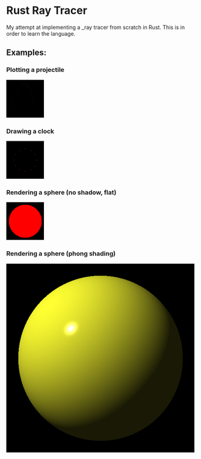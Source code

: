 # Rust Ray Tracer

My attempt at implementing a _ray tracer from scratch in Rust. This is in order to learn the language.

## Examples:

### Plotting a projectile

<img height="100" src="./examples/projectile.png" width="100"/>

### Drawing a clock

![](./examples/clock.png)

### Rendering a sphere (no shadow, flat)

![](./examples/sphere.png)

### Rendering a sphere (phong shading)

![](examples/sphere_shaded_highres.png)